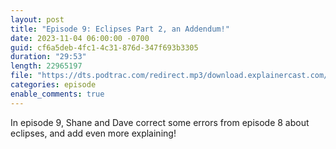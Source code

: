 ```yaml
---
layout: post
title: "Episode 9: Eclipses Part 2, an Addendum!"
date: 2023-11-04 06:00:00 -0700
guid: cf6a5deb-4fc1-4c31-876d-347f693b3305
duration: "29:53"
length: 22965197
file: "https://dts.podtrac.com/redirect.mp3/download.explainercast.com/explainercast-009.mp3"
categories: episode
enable_comments: true
---
```


In episode 9, Shane and Dave correct some errors from episode 8 about eclipses, and add even more explaining!

